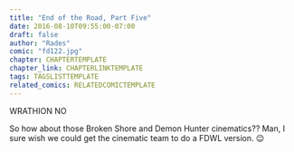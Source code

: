 ```yaml
---
title: "End of the Road, Part Five"
date: 2016-08-10T09:55:00-07:00
draft: false
author: "Rades"
comic: "fd122.jpg"
chapter: CHAPTERTEMPLATE
chapter_link: CHAPTERLINKTEMPLATE
tags: TAGSLISTTEMPLATE
related_comics: RELATEDCOMICTEMPLATE
---
```


WRATHION NO


So how about those Broken Shore and Demon Hunter cinematics?? Man, I sure wish we could get the cinematic team to do a FDWL version. 😉

